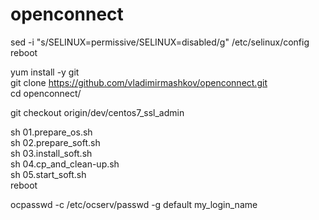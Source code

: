 # openconnect
sed -i "s/SELINUX=permissive/SELINUX=disabled/g" /etc/selinux/config
reboot <br/>

yum install -y git <br/>
git clone https://github.com/vladimirmashkov/openconnect.git <br/>
cd openconnect/ <br/>

git checkout origin/dev/centos7_ssl_admin <br/>

sh 01.prepare_os.sh <br/>
sh 02.prepare_soft.sh <br/>
sh 03.install_soft.sh <br/>
sh 04.cp_and_clean-up.sh <br/>
sh 05.start_soft.sh <br/>
reboot <br/>

ocpasswd -c /etc/ocserv/passwd -g default my_login_name <br/>
